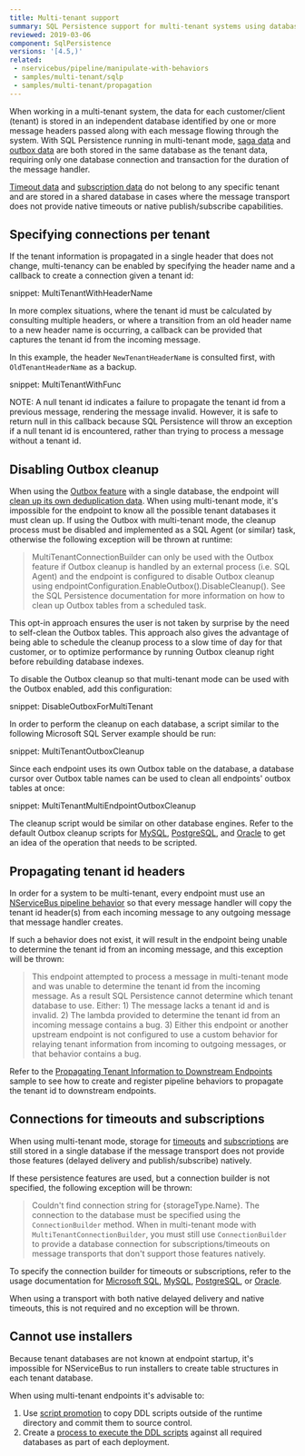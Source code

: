 ```yaml
---
title: Multi-tenant support
summary: SQL Persistence support for multi-tenant systems using database per customer
reviewed: 2019-03-06
component: SqlPersistence
versions: '[4.5,)'
related:
 - nservicebus/pipeline/manipulate-with-behaviors
 - samples/multi-tenant/sqlp
 - samples/multi-tenant/propagation
---
```


When working in a multi-tenant system, the data for each customer/client (tenant) is stored in an independent database identified by one or more message headers passed along with each message flowing through the system. With SQL Persistence running in multi-tenant mode, [saga data](saga.md) and [outbox data](outbox.md) are both stored in the same database as the tenant data, requiring only one database connection and transaction for the duration of the message handler.

[Timeout data](timeouts.md) and [subscription data](subscriptions.md) do not belong to any specific tenant and are stored in a shared database in cases where the message transport does not provide native timeouts or native publish/subscribe capabilities.

## Specifying connections per tenant

If the tenant information is propagated in a single header that does not change, multi-tenancy can be enabled by specifying the header name and a callback to create a connection given a tenant id:

snippet: MultiTenantWithHeaderName

In more complex situations, where the tenant id must be calculated by consulting multiple headers, or where a transition from an old header name to a new header name is occurring, a callback can be provided that captures the tenant id from the incoming message.

In this example, the header `NewTenantHeaderName` is consulted first, with `OldTenantHeaderName` as a backup.

snippet: MultiTenantWithFunc

NOTE: A null tenant id indicates a failure to propagate the tenant id from a previous message, rendering the message invalid. However, it is safe to return null in this callback because SQL Persistence will throw an exception if a null tenant id is encountered, rather than trying to process a message without a tenant id.

## Disabling Outbox cleanup

When using the [Outbox feature](/nservicebus/outbox/) with a single database, the endpoint will [clean up its own deduplication data](outbox.md#deduplication-record-lifespan). When using multi-tenant mode, it's impossible for the endpoint to know all the possible tenant databases it must clean up. If using the Outbox with multi-tenant mode, the cleanup process must be disabled and implemented as a SQL Agent (or similar) task, otherwise the following exception will be thrown at runtime:

> MultiTenantConnectionBuilder can only be used with the Outbox feature if Outbox cleanup is handled by an external process (i.e. SQL Agent) and the endpoint is configured to disable Outbox cleanup using endpointConfiguration.EnableOutbox().DisableCleanup(). See the SQL Persistence documentation for more information on how to clean up Outbox tables from a scheduled task.

This opt-in approach ensures the user is not taken by surprise by the need to self-clean the Outbox tables. This approach also gives the advantage of being able to schedule the cleanup process to a slow time of day for that customer, or to optimize performance by running Outbox cleanup right before rebuilding database indexes.

To disable the Outbox cleanup so that multi-tenant mode can be used with the Outbox enabled, add this configuration:

snippet: DisableOutboxForMultiTenant

In order to perform the cleanup on each database, a script similar to the following Microsoft SQL Server example should be run:

snippet: MultiTenantOutboxCleanup

Since each endpoint uses its own Outbox table on the database, a database cursor over Outbox table names can be used to clean all endpoints' outbox tables at once:

snippet: MultiTenantMultiEndpointOutboxCleanup

The cleanup script would be similar on other database engines. Refer to the default Outbox cleanup scripts for [MySQL](mysql-scripts.md#run-time-outbox), [PostgreSQL](postgresql-scripts.md#run-time-outbox), and [Oracle](oracle-scripts.md#run-time-outbox) to get an idea of the operation that needs to be scripted.

## Propagating tenant id headers

In order for a system to be multi-tenant, every endpoint must use an [NServiceBus pipeline behavior](/nservicebus/pipeline/manipulate-with-behaviors.md) so that every message handler will copy the tenant id header(s) from each incoming message to any outgoing message that message handler creates.

If such a behavior does not exist, it will result in the endpoint being unable to determine the tenant id from an incoming message, and this exception will be thrown:

> This endpoint attempted to process a message in multi-tenant mode and was unable to determine the tenant id from the incoming message. As a result SQL Persistence cannot determine which tenant database to use. Either: 1) The message lacks a tenant id and is invalid. 2) The lambda provided to determine the tenant id from an incoming message contains a bug. 3) Either this endpoint or another upstream endpoint is not configured to use a custom behavior for relaying tenant information from incoming to outgoing messages, or that behavior contains a bug.

Refer to the [Propagating Tenant Information to Downstream Endpoints](/samples/multi-tenant/propagation/) sample to see how to create and register pipeline behaviors to propagate the tenant id to downstream endpoints.

## Connections for timeouts and subscriptions

When using multi-tenant mode, storage for [timeouts](timeouts.md) and [subscriptions](subscriptions.md) are still stored in a single database if the message transport does not provide those features (delayed delivery and publish/subscribe) natively.

If these persistence features are used, but a connection builder is not specified, the following exception will be thrown:

> Couldn't find connection string for {storageType.Name}. The connection to the database must be specified using the `ConnectionBuilder` method. When in multi-tenant mode with `MultiTenantConnectionBuilder`, you must still use `ConnectionBuilder` to provide a database connection for subscriptions/timeouts on message transports that don't support those features natively.

To specify the connection builder for timeouts or subscriptions, refer to the usage documentation for [Microsoft SQL](dialect-mssql.md#usage), [MySQL](dialect-mysql.md#usage), [PostgreSQL](dialect-postgresql.md#usage), or [Oracle](dialect-oracle.md#usage).

When using a transport with both native delayed delivery and native timeouts, this is not required and no exception will be thrown.

## Cannot use installers

Because tenant databases are not known at endpoint startup, it's impossible for NServiceBus to run installers to create table structures in each tenant database.

When using multi-tenant endpoints it's advisable to:

1. Use [script promotion](controlling-script-generation.md#promotion) to copy DDL scripts outside of the runtime directory and commit them to source control.
2. Create a [process to execute the DDL scripts](installer-workflow.md#contrasting-workflows-higher-environment-workflow) against all required databases as part of each deployment.
